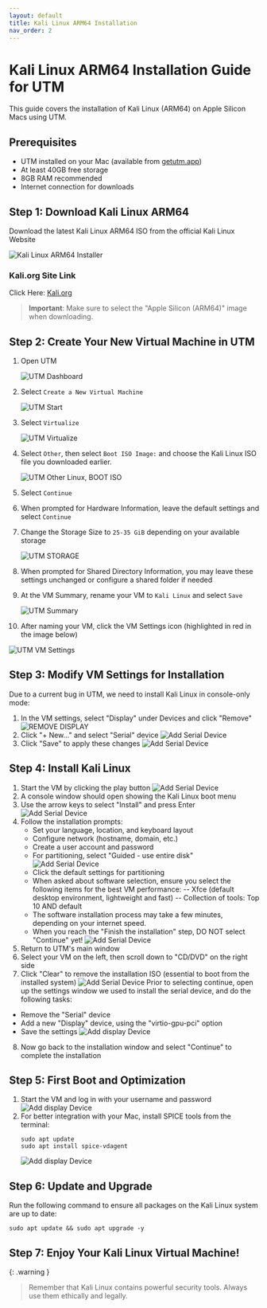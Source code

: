 ```yaml
---
layout: default
title: Kali Linux ARM64 Installation
nav_order: 2
---
```


# Kali Linux ARM64 Installation Guide for UTM

This guide covers the installation of Kali Linux (ARM64) on Apple Silicon Macs using UTM.

## Prerequisites

- UTM installed on your Mac (available from [getutm.app](https://mac.getutm.app/))
- At least 40GB free storage
- 8GB RAM recommended
- Internet connection for downloads

## Step 1: Download Kali Linux ARM64

Download the latest Kali Linux ARM64 ISO from the official Kali Linux Website

![Kali Linux ARM64 Installer](/UDMCyberSecurity-Labs-MacBookCompatibility/assets/images/kali//KL-1.png)

### Kali.org Site Link

Click Here: [Kali.org](https://www.kali.org/get-kali/#kali-installer-images/kali/)

> **Important**: Make sure to select the "Apple Silicon (ARM64)" image when downloading.

## Step 2: Create Your New Virtual Machine in UTM

1. Open UTM

   ![UTM Dashboard](/UDMCyberSecurity-Labs-MacBookCompatibility/assets/images/kali/KL-2.png)

2. Select `Create a New Virtual Machine`

   ![UTM Start](/UDMCyberSecurity-Labs-MacBookCompatibility/assets/images/kali/KL-3.png)

3. Select `Virtualize`

   ![UTM Virtualize](/UDMCyberSecurity-Labs-MacBookCompatibility/assets/images/kali/KL-4.png)

4. Select `Other`, then select `Boot ISO Image:` and choose the Kali Linux ISO file you downloaded earlier.

   ![UTM Other Linux, BOOT ISO](/UDMCyberSecurity-Labs-MacBookCompatibility/assets/images/kali/KL-5.png)

5. Select `Continue`

6. When prompted for Hardware Information, leave the default settings and select `Continue`

7. Change the Storage Size to `25-35 GiB` depending on your available storage

   ![UTM STORAGE](/UDMCyberSecurity-Labs-MacBookCompatibility/assets/images/kali/KL-6.png)

8. When prompted for Shared Directory Information, you may leave these settings unchanged or configure a shared folder if needed

9. At the VM Summary, rename your VM to `Kali Linux` and select `Save`

   ![UTM Summary](/UDMCyberSecurity-Labs-MacBookCompatibility/assets/images/kali/KL-7.png)

10. After naming your VM, click the VM Settings icon (highlighted in red in the image below)

![UTM VM Settings](/UDMCyberSecurity-Labs-MacBookCompatibility/assets/images/kali/KL-8.png)

## Step 3: Modify VM Settings for Installation

Due to a current bug in UTM, we need to install Kali Linux in console-only mode:

1. In the VM settings, select "Display" under Devices and click "Remove"
   ![REMOVE DISPLAY](/UDMCyberSecurity-Labs-MacBookCompatibility/assets/images/kali/KL-9.png)
2. Click "+ New..." and select "Serial" device
   ![Add Serial Device](/UDMCyberSecurity-Labs-MacBookCompatibility/assets/images/kali/KL-10.png)
3. Click "Save" to apply these changes
   ![Add Serial Device](/UDMCyberSecurity-Labs-MacBookCompatibility/assets/images/kali/KL-11.png)
## Step 4: Install Kali Linux

1. Start the VM by clicking the play button
   ![Add Serial Device](/UDMCyberSecurity-Labs-MacBookCompatibility/assets/images/kali/KL-12.png)
2. A console window should open showing the Kali Linux boot menu
3. Use the arrow keys to select "Install" and press Enter
   ![Add Serial Device](/UDMCyberSecurity-Labs-MacBookCompatibility/assets/images/kali/KL-13.png)
4. Follow the installation prompts:
   - Set your language, location, and keyboard layout
   - Configure network (hostname, domain, etc.)
   - Create a user account and password
   - For partitioning, select "Guided - use entire disk"
![Add Serial Device](/UDMCyberSecurity-Labs-MacBookCompatibility/assets/images/kali/KL-14.png)
   - Click the default settings for partitioning
   - When asked about software selection, ensure you select the following items for the best VM performance:
        -- Xfce (default desktop environment, lightweight and fast)
        -- Collection of tools: Top 10 AND default
   - The software installation process may take a few minutes, depending on your internet speed.
   - When you reach the "Finish the installation" step, DO NOT select "Continue" yet!
![Add Serial Device](/UDMCyberSecurity-Labs-MacBookCompatibility/assets/images/kali/KL-15.png)
5. Return to UTM's main window
6. Select your VM on the left, then scroll down to "CD/DVD" on the right side
7. Click "Clear" to remove the installation ISO (essential to boot from the installed system)
![Add Serial Device](/UDMCyberSecurity-Labs-MacBookCompatibility/assets/images/kali/KL-16.png)
Prior to selecting continue, open up the settings window we used to install the serial device, and do the following tasks: 
 - Remove the "Serial" device
 - Add a new "Display" device, using the "virtio-gpu-pci" option
 - Save the settings
![Add display Device](/UDMCyberSecurity-Labs-MacBookCompatibility/assets/images/kali/KL-17.png)
8. Now go back to the installation window and select "Continue" to complete the installation


## Step 5: First Boot and Optimization

1. Start the VM and log in with your username and password
![Add display Device](/UDMCyberSecurity-Labs-MacBookCompatibility/assets/images/kali/KL-18.png)
2. For better integration with your Mac, install SPICE tools from the terminal:
   ```
   sudo apt update
   sudo apt install spice-vdagent
   ```
   ![Add display Device](/UDMCyberSecurity-Labs-MacBookCompatibility/assets/images/kali/KL-19.png)
## Step 6: Update and Upgrade
Run the following command to ensure all packages on the Kali Linux system are up to date:
```
sudo apt update && sudo apt upgrade -y
```
## Step 7: Enjoy Your Kali Linux Virtual Machine!

{: .warning }
> Remember that Kali Linux contains powerful security tools. Always use them ethically and legally.




